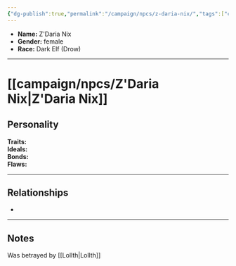 ```yaml
---
{"dg-publish":true,"permalink":"/campaign/npcs/z-daria-nix/","tags":["character","npc"],"noteIcon":"","created":"2025-10-26T19:18:59.202-07:00","updated":"2025-10-27T16:39:21.076-07:00"}
---
```



<p><span><ul>
<li dir="auto"><strong>Name:</strong> Z'Daria Nix</li>
<li dir="auto"><strong>Gender:</strong> female</li>
<li dir="auto"><strong>Race:</strong> Dark Elf (Drow)</li>
</ul></span></p>

---

# [[campaign/npcs/Z'Daria Nix\|Z'Daria Nix]]

## Personality
**Traits:**  
**Ideals:**  
**Bonds:**  
**Flaws:**  

---

## Relationships
- 

---

## Notes
Was betrayed by [[Lollth\|Lollth]]